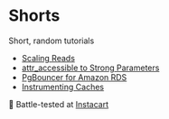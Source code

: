 # Shorts

Short, random tutorials

- [Scaling Reads](Scaling-Reads.md)
- [attr_accessible to Strong Parameters](Strong-Parameters.md)
- [PgBouncer for Amazon RDS](PgBouncer-RDS.md)
- [Instrumenting Caches](Instrumenting-Caches.md)

:tangerine: Battle-tested at [Instacart](https://www.instacart.com/opensource)
